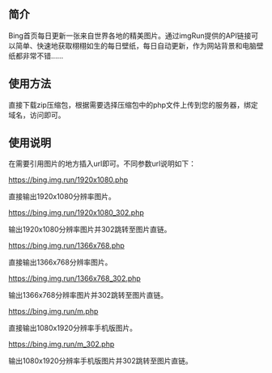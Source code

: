 ## 简介
Bing首页每日更新一张来自世界各地的精美图片。通过imgRun提供的API链接可以简单、快速地获取栩栩如生的每日壁纸，每日自动更新，作为网站背景和电脑壁纸都非常不错……

## 使用方法
直接下载zip压缩包，根据需要选择压缩包中的php文件上传到您的服务器，绑定域名，访问即可。

## 使用说明
在需要引用图片的地方插入url即可。不同参数url说明如下：

https://bing.img.run/1920x1080.php

直接输出1920x1080分辨率图片。

https://bing.img.run/1920x1080_302.php

输出1920x1080分辨率图片并302跳转至图片直链。

https://bing.img.run/1366x768.php

直接输出1366x768分辨率图片。

https://bing.img.run/1366x768_302.php

输出1366x768分辨率图片并302跳转至图片直链。

https://bing.img.run/m.php

直接输出1080x1920分辨率手机版图片。

https://bing.img.run/m_302.php

输出1080x1920分辨率手机版图片并302跳转至图片直链。
